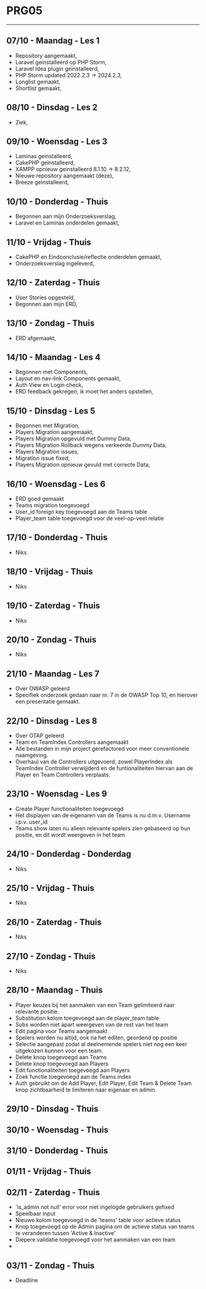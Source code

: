 # PRG05
---
## 07/10 - Maandag - Les 1

- Repository aangemaakt,
- Laravel geinstalleerd op PHP Storm,
- Laravel Idea plugin geinstalleerd,
- PHP Storm updated 2022.2.3 -> 2024.2.3,
- Longlist gemaakt,
- Shortlist gemaakt,

## 08/10 - Dinsdag - Les 2 

- Ziek,

## 09/10 - Woensdag - Les 3 

- Laminas geinstalleerd,
- CakePHP geinstalleerd,
- XAMPP opnieuw geinstalleerd 8.1.10 -> 8.2.12,
- Nieuwe repository aangemaakt (deze),
- Breeze geinstalleerd,

## 10/10 - Donderdag - Thuis

- Begonnen aan mijn Onderzoeksverslag,
- Laravel en Laminas onderdelen gemaakt,

## 11/10 - Vrijdag - Thuis

- CakePHP en Eindconclusie/reflectie onderdelen gemaakt,
- Onderzoeksverslag ingeleverd,

## 12/10 - Zaterdag - Thuis

- User Stories opgesteld,
- Begonnen aan mijn ERD,

## 13/10 - Zondag - Thuis

- ERD afgemaakt,

## 14/10 - Maandag - Les 4

- Begonnen met Components,
- Layout en nav-link Components gemaakt,
- Auth View en Login check,
- ERD feedback gekregen, ik moet het anders opstellen,

## 15/10 - Dinsdag - Les 5

- Begonnen met Migration,
- Players Migration aangemaakt,
- Players Migration opgevuld met Dummy Data,
- Players Migration Rollback wegens verkeerde Dummy Data,
- Players Migration issues,
- Migration issue fixed,
- Players Migration opnieuw gevuld met correcte Data,

## 16/10 - Woensdag - Les 6

- ERD goed gemaakt
- Teams migration toegevoegd
- User_id foreign key toegevoegd aan de Teams table
- Player_team table toegevoegd voor de veel-op-veel relatie

## 17/10 - Donderdag - Thuis

- Niks

## 18/10 - Vrijdag - Thuis

- Niks

## 19/10 - Zaterdag - Thuis

- Niks

## 20/10 - Zondag - Thuis

- Niks

## 21/10 - Maandag - Les 7

- Over OWASP geleerd
- Specifiek onderzoek gedaan naar nr. 7 in de OWASP Top 10, en hierover een presentatie gemaakt.

## 22/10 - Dinsdag - Les 8

- Over OTAP geleerd
- Team en TeamIndex Controllers aangemaakt
- Alle bestanden in mijn project gerefactored voor meer conventionele naamgeving.
- Overhaul van de Controllers uitgevoerd, zowel PlayerIndex als TeamIndex Controller verwijjderd en de funtionaliteiten hiervan aan de Player en Team Controllers verplaats.

## 23/10 - Woensdag - Les 9

- Create Player functionaliteiten toegevoegd
- Het displayen van de eigenaren van de Teams is nu d.m.v. Username i.p.v. user_id
- Teams.show laten nu alleen relevante spelers zien gebaseerd op hun positie, en dit wordt weergeven in het team.

## 24/10 - Donderdag - Donderdag

- Niks

## 25/10 - Vrijdag - Thuis

- Niks

## 26/10 - Zaterdag - Thuis

- Niks

## 27/10 - Zondag - Thuis

- Niks

## 28/10 - Maandag - Thuis

- Player keuzes bij het aanmaken van een Team gelimiteerd naar relevante positie.
- Substitution kolom toegevoegd aan de player_team table
- Subs worden niet apart weergeven van de rest van het team
- Edit pagina voor Teams aangemaakt
- Spelers worden nu altijd, ook na het editen, geordend op positie
- Selectie aangepast zodat al deelnemende spelers niet nog een keer uitgekozen kunnen voor een team.
- Delete knop toegevoegd aan Teams
- Delete knop toegevoegd aan Players
- Edit functionaliteiten toegevoegd aan Players
- Zoek functie toegevoegd aan de Teams.index
- Auth gebruikt om de Add Player, Edit Player, Edit Team & Delete Team knop zichtbaarheid te limiteren naar eigenaar en admin.

## 29/10 - Dinsdag - Thuis

## 30/10 - Woensdag - Thuis

## 31/10 - Donderdag - Thuis

## 01/11 - Vrijdag - Thuis

## 02/11 - Zaterdag - Thuis

- 'is_admin not null' error  voor niet ingelogde gebruikers gefixed
- Speelbaar input 
- Nieuwe kolom toegevoegd in de 'teams' table voor actieve status
- Knop toegevoegd op de Admin pagina om de actieve status van teams te veranderen tussen 'Active & Inactive'
- Diepere validatie toegevoegd voor het aanmaken van een team
- 

## 03/11 - Zondag - Thuis

- Deadline
